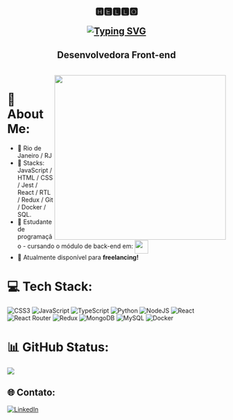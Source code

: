 <div align="center">
<strong><h2>🅷🅴🅻🅻🅾 <br>
  
[![Typing SVG](https://readme-typing-svg.herokuapp.com?font=Fira+Code&weight=500&size=25&duration=4969&pause=1000&color=F8B2C4DF&background=FF56E200&center=true&width=435&lines=Seja+Bem+Vindo(a)!++%F0%9F%92%97)](https://git.io/typing-svg)</h2></strong>
</div>

<h2 align="center">Desenvolvedora Front-end</h2> 

<br>
<img align="right" width="395" height="380" src="https://octodex.github.com/images/hula_loop_octodex03.gif"><p align="left">
 
# 💫 About Me:

- 📍 Rio de Janeiro / RJ
- 💙 Stacks: JavaScript / HTML / CSS / Jest / React / RTL / Redux / Git / Docker / SQL.
- 🌱 Estudante de programação - cursando o módulo de back-end em: <a href="https://www.betrybe.com/" target="_blank"><img align="center" src="https://user-images.githubusercontent.com/108018406/213615293-7710fe7c-46aa-48e8-a82d-2e0672848e0f.png" height="31" width="31" /></a>
- 💪 Atualmente disponível para **freelancing!** 

# 💻 Tech Stack:
![CSS3](https://img.shields.io/badge/css3-%231572B6.svg?style=for-the-badge&logo=css3&logoColor=white) ![JavaScript](https://img.shields.io/badge/javascript-%23323330.svg?style=for-the-badge&logo=javascript&logoColor=%23F7DF1E) ![TypeScript](https://img.shields.io/badge/typescript-%23007ACC.svg?style=for-the-badge&logo=typescript&logoColor=white) ![Python](https://img.shields.io/badge/python-3670A0?style=for-the-badge&logo=python&logoColor=ffdd54) ![NodeJS](https://img.shields.io/badge/node.js-6DA55F?style=for-the-badge&logo=node.js&logoColor=white) ![React](https://img.shields.io/badge/react-%2320232a.svg?style=for-the-badge&logo=react&logoColor=%2361DAFB) ![React Router](https://img.shields.io/badge/React_Router-CA4245?style=for-the-badge&logo=react-router&logoColor=white) ![Redux](https://img.shields.io/badge/redux-%23593d88.svg?style=for-the-badge&logo=redux&logoColor=white) ![MongoDB](https://img.shields.io/badge/MongoDB-%234ea94b.svg?style=for-the-badge&logo=mongodb&logoColor=white) ![MySQL](https://img.shields.io/badge/mysql-%2300f.svg?style=for-the-badge&logo=mysql&logoColor=white) ![Docker](https://img.shields.io/badge/docker-%230db7ed.svg?style=for-the-badge&logo=docker&logoColor=white)
  
# 📊 GitHub Status:
![](https://github-readme-stats.vercel.app/api/top-langs/?username=MalluCortez&theme=radical&hide_border=false&include_all_commits=false&count_private=false&layout=compact)
  
 ## 🌐 Contato:
[![LinkedIn](https://img.shields.io/badge/LinkedIn-%230077B5.svg?logo=linkedin&logoColor=white)](https://linkedin.com/in/maria-luiza-muller-670941222/) 
